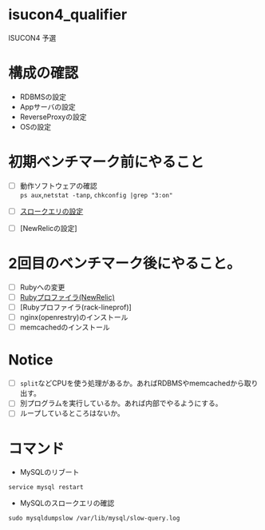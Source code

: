 # isucon4_qualifier

ISUCON4 予選

# 構成の確認
+ RDBMSの設定
+ Appサーバの設定
+ ReverseProxyの設定
+ OSの設定

# 初期ベンチマーク前にやること
- [ ] 動作ソフトウェアの確認  
  `ps aux`,`netstat -tanp`, `chkconfig |grep "3:on"`
- [ ] [スロークエリの設定](https://gist.github.com/volanja/3aa32a5d88880fd9bd8f)
- [ ] [NewRelicの設定]


# 2回目のベンチマーク後にやること。
- [ ] Rubyへの変更
- [ ] [Rubyプロファイラ(NewRelic)](https://gist.github.com/volanja/e42bdb3e33583a3c85f0)
- [ ] [Rubyプロファイラ(rack-lineprof)]
- [ ] nginx(openrestry)のインストール
- [ ] memcachedのインストール

# Notice
- [ ] `split`などCPUを使う処理があるか。あればRDBMSやmemcachedから取り出す。
- [ ] 別プログラムを実行しているか。あれば内部でやるようにする。
- [ ] ループしているところはないか。

# コマンド
+ MySQLのリブート
```
service mysql restart
```

+ MySQLのスロークエリの確認  
```
sudo mysqldumpslow /var/lib/mysql/slow-query.log
```
